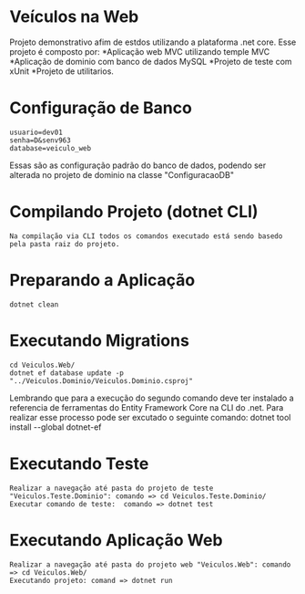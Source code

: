# Veículos na Web

Projeto demonstrativo afim de estdos utilizando a plataforma .net core. Esse projeto é composto por:
 *Aplicação web MVC utilizando temple MVC
 *Aplicação de dominio com banco de dados MySQL
 *Projeto de teste com xUnit
 *Projeto de utilitarios.

# Configuração de Banco 
    usuario=dev01
    senha=D&senv963
    database=veiculo_web
Essas são as configuração padrão do banco de dados, podendo ser alterada no projeto de dominio na classe "ConfiguracaoDB"

# Compilando Projeto (dotnet CLI)
    Na compilação via CLI todos os comandos executado está sendo basedo pela pasta raiz do projeto.

# Preparando a Aplicação
    dotnet clean

# Executando Migrations
    cd Veiculos.Web/
    dotnet ef database update -p "../Veiculos.Dominio/Veiculos.Dominio.csproj"
Lembrando que para a execução do segundo comando deve ter instalado a referencia de ferramentas do Entity Framework Core na CLI do .net.
Para realizar esse processo pode ser excutado o seguinte comando: dotnet tool install --global dotnet-ef   

# Executando Teste
    Realizar a navegação até pasta do projeto de teste "Veiculos.Teste.Dominio": comando => cd Veiculos.Teste.Dominio/
    Executar comando de teste:  comando => dotnet test

# Executando Aplicação Web    
    Realizar a navegação até pasta do projeto web "Veiculos.Web": comando => cd Veiculos.Web/
    Executando projeto: comand => dotnet run


